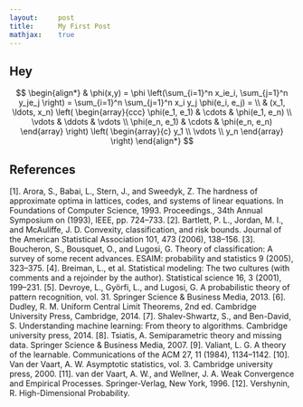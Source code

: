 ```yaml
---
layout:     post
title:      My First Post 
mathjax:    true
---
```


## Hey

$$
\begin{align*}
  & \phi(x,y) = \phi \left(\sum_{i=1}^n x_ie_i, \sum_{j=1}^n y_je_j \right)
  = \sum_{i=1}^n \sum_{j=1}^n x_i y_j \phi(e_i, e_j) = \\
  & (x_1, \ldots, x_n) \left( \begin{array}{ccc}
      \phi(e_1, e_1) & \cdots & \phi(e_1, e_n) \\
      \vdots & \ddots & \vdots \\
      \phi(e_n, e_1) & \cdots & \phi(e_n, e_n)
    \end{array} \right)
  \left( \begin{array}{c}
      y_1 \\
      \vdots \\
      y_n
    \end{array} \right)
\end{align*}
$$

## References
[1]. Arora, S., Babai, L., Stern, J., and Sweedyk, Z. The hardness of approximate optima in lattices, codes, and systems of linear equations. In Foundations of Computer Science, 1993. Proceedings., 34th Annual Symposium on (1993), IEEE, pp. 724–733.
[2]. Bartlett, P. L., Jordan, M. I., and McAuliffe, J. D. Convexity, classification, and risk bounds. Journal of the American Statistical Association 101, 473 (2006), 138–156.
[3]. Boucheron, S., Bousquet, O., and Lugosi, G. Theory of classification: A survey of some recent advances. ESAIM: probability and statistics 9 (2005), 323–375.
[4]. Breiman, L., et al. Statistical modeling: The two cultures (with comments and a rejoinder by the author). Statistical science 16, 3 (2001), 199–231.
[5]. Devroye, L., Györfi, L., and Lugosi, G. A probabilistic theory of pattern recognition, vol. 31. Springer Science & Business Media, 2013.
[6]. Dudley, R. M. Uniform Central Limit Theorems, 2nd ed. Cambridge University Press, Cambridge, 2014.
[7]. Shalev-Shwartz, S., and Ben-David, S. Understanding machine learning: From theory to algorithms. Cambridge university press, 2014.
[8]. Tsiatis, A. Semiparametric theory and missing data. Springer Science & Business Media, 2007.
[9]. Valiant, L. G. A theory of the learnable. Communications of the ACM 27, 11 (1984), 1134–1142.
[10]. Van der Vaart, A. W. Asymptotic statistics, vol. 3. Cambridge university press, 2000.
[11]. van der Vaart, A. W., and Wellner, J. A. Weak Convergence and Empirical Processes. Springer-Verlag, New York, 1996.
[12]. Vershynin, R. High-Dimensional Probability.
